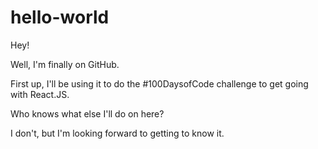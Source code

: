 # hello-world

Hey!

Well, I'm finally on GitHub.

First up, I'll be using it to do the #100DaysofCode challenge to get going with React.JS.

Who knows what else I'll do on here?

I don't, but I'm looking forward to getting to know it.

